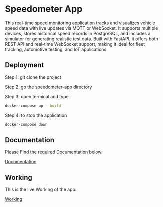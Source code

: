 # Speedometer App

This real-time speed monitoring application tracks and visualizes vehicle speed data with live updates via MQTT or WebSocket. It supports multiple devices, stores historical speed records in PostgreSQL, and includes a simulator for generating realistic test data. Built with FastAPI, it offers both REST API and real-time WebSocket support, making it ideal for fleet tracking, automotive testing, and IoT applications.


## Deployment
Step 1: git clone the project 

Step 2: go the speedometer-app directory

Step 3: open terminal and type
    

```bash
docker-compose up --build
```

Step 4: to stop the application

```bash
docker-compose down
```


## Documentation

Please Find the required Documentation below.


[Documentation](https://docs.google.com/document/d/1h9S8u-HeyAO_PL6vFmN8Sz3dtDbDy8ldcmWokHplNT4/edit?usp=sharing)


## Working

This is the live Working of the app.


[Working](https://drive.google.com/file/d/1WCUP1IJXmb05BlFMmTsiTvXJXl3qMWQp/view?usp=sharing)

